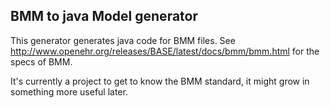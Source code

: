 ## BMM to java Model generator

This generator generates java code for BMM files. See http://www.openehr.org/releases/BASE/latest/docs/bmm/bmm.html for the specs of BMM.

It's currently a project to get to know the BMM standard, it might grow in something more useful later.


